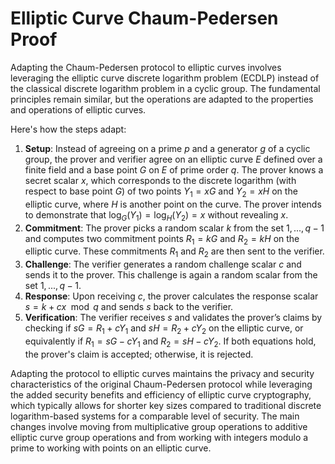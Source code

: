 # Elliptic Curve Chaum-Pedersen Proof

Adapting the Chaum-Pedersen protocol to elliptic curves involves leveraging the elliptic curve discrete logarithm problem (ECDLP) instead of the classical discrete logarithm problem in a cyclic group. The fundamental principles remain similar, but the operations are adapted to the properties and operations of elliptic curves.

Here's how the steps adapt:

1. **Setup**: Instead of agreeing on a prime $p$ and a generator $g$ of a cyclic group, the prover and verifier agree on an elliptic curve $E$ defined over a finite field and a base point $G$ on $E$ of prime order $q$. The prover knows a secret scalar $x$, which corresponds to the discrete logarithm (with respect to base point $G$) of two points $Y_1 = xG$ and $Y_2 = xH$ on the elliptic curve, where $H$ is another point on the curve. The prover intends to demonstrate that $\log_G(Y_1) = \log_H(Y_2) = x$ without revealing $x$.
2. **Commitment**: The prover picks a random scalar $k$ from the set $1, ..., q-1$ and computes two commitment points $R_1 = kG$ and $R_2 = kH$ on the elliptic curve. These commitments $R_1$ and $R_2$ are then sent to the verifier.
3. **Challenge**: The verifier generates a random challenge scalar $c$ and sends it to the prover. This challenge is again a random scalar from the set $1, ..., q-1$.
4. **Response**: Upon receiving $c$, the prover calculates the response scalar $s = k + cx \mod q$ and sends $s$ back to the verifier.
5. **Verification**: The verifier receives $s$ and validates the prover’s claims by checking if $sG = R_1 + cY_1$ and $sH = R_2 + cY_2$ on the elliptic curve, or equivalently if $R_1 = sG - cY_1$ and $R_2 = sH - cY_2$. If both equations hold, the prover's claim is accepted; otherwise, it is rejected.

Adapting the protocol to elliptic curves maintains the privacy and security characteristics of the original Chaum-Pedersen protocol while leveraging the added security benefits and efficiency of elliptic curve cryptography, which typically allows for shorter key sizes compared to traditional discrete logarithm-based systems for a comparable level of security. The main changes involve moving from multiplicative group operations to additive elliptic curve group operations and from working with integers modulo a prime to working with points on an elliptic curve.
